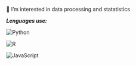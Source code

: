 
👀 I’m interested in data processing and statatistics

***Lenguages use:***

![Python](https://img.shields.io/badge/python-3670A0?style=for-the-badge&logo=python&logoColor=ffdd54)

![R](https://img.shields.io/badge/r-%23276DC3.svg?style=for-the-badge&logo=r&logoColor=white)

![JavaScript](https://img.shields.io/badge/javascript-%23323330.svg?style=for-the-badge&logo=javascript&logoColor=%23F7DF1E) 

<!---
JMFiore/JMFiore is a ✨ special ✨ repository because its `README.md` (this file) appears on your GitHub profile.
You can click the Preview link to take a look at your changes.
--->
